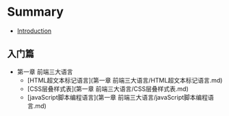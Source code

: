 # Summary

* [Introduction](README.md)

## 入门篇
* 第一章 前端三大语言
    * [HTML超文本标记语言](第一章 前端三大语言/HTML超文本标记语言.md)
    * [CSS层叠样式表](第一章 前端三大语言/CSS层叠样式表.md)
    * [javaScript脚本编程语言](第一章 前端三大语言/javaScript脚本编程语言.md)

